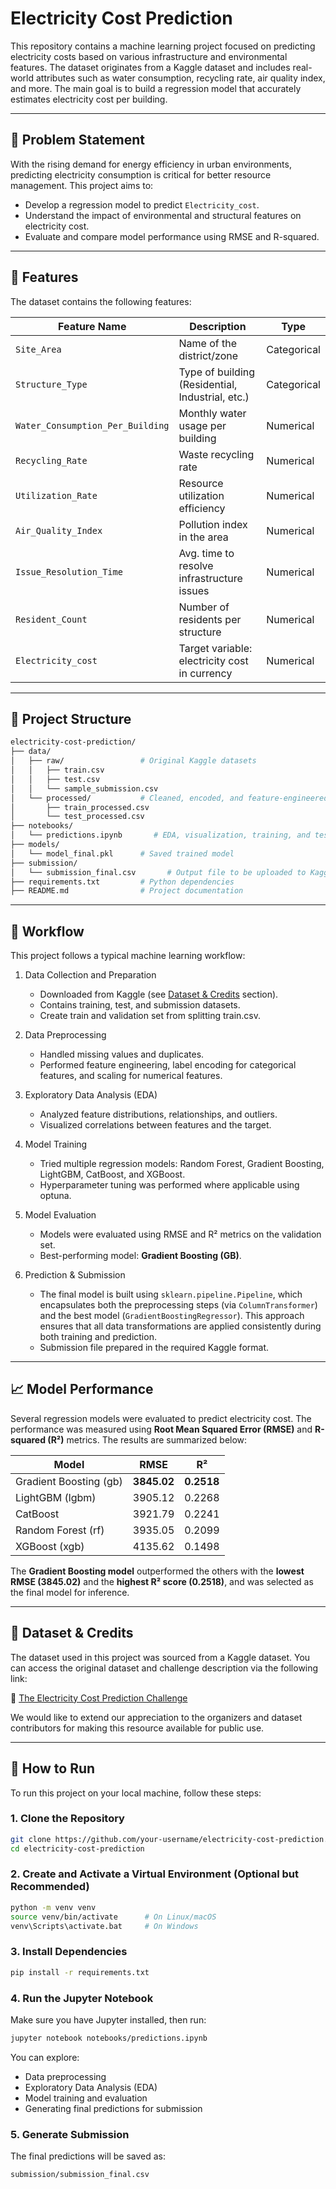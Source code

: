 # Electricity Cost Prediction

This repository contains a machine learning project focused on predicting electricity costs based on various infrastructure and environmental features. The dataset originates from a Kaggle dataset and includes real-world attributes such as water consumption, recycling rate, air quality index, and more. The main goal is to build a regression model that accurately estimates electricity cost per building.

---

## 📌 Problem Statement

With the rising demand for energy efficiency in urban environments, predicting electricity consumption is critical for better resource management. This project aims to:

- Develop a regression model to predict `Electricity_cost`.
- Understand the impact of environmental and structural features on electricity cost.
- Evaluate and compare model performance using RMSE and R-squared.

---

## 🧠 Features

The dataset contains the following features:

| Feature Name                   | Description                                         | Type         |
|-------------------------------|-----------------------------------------------------|--------------|
| `Site_Area`                   | Name of the district/zone                          | Categorical  |
| `Structure_Type`              | Type of building (Residential, Industrial, etc.)   | Categorical  |
| `Water_Consumption_Per_Building` | Monthly water usage per building                | Numerical    |
| `Recycling_Rate`              | Waste recycling rate                          | Numerical    |
| `Utilization_Rate`            | Resource utilization efficiency                 | Numerical    |
| `Air_Quality_Index`           | Pollution index in the area                        | Numerical    |
| `Issue_Resolution_Time`       | Avg. time to resolve infrastructure issues   | Numerical    |
| `Resident_Count`              | Number of residents per structure                  | Numerical    |
| `Electricity_cost`            | Target variable: electricity cost in currency   | Numerical    |

---

## 🧪 Project Structure

```bash
electricity-cost-prediction/
├── data/
│   ├── raw/                 # Original Kaggle datasets
│   │   ├── train.csv
│   │   ├── test.csv
│   │   └── sample_submission.csv
│   └── processed/           # Cleaned, encoded, and feature-engineered datasets
│       ├── train_processed.csv
│       └── test_processed.csv
├── notebooks/
│   └── predictions.ipynb       # EDA, visualization, training, and testing model
├── models/
│   └── model_final.pkl      # Saved trained model
├── submission/
│   └── submission_final.csv       # Output file to be uploaded to Kaggle
├── requirements.txt         # Python dependencies
├── README.md                # Project documentation
```

---

## 🔁 Workflow

This project follows a typical machine learning workflow:

1. Data Collection and Preparation
   - Downloaded from Kaggle (see [Dataset & Credits](#-dataset--credits) section).
   - Contains training, test, and submission datasets.
   - Create train and validation set from splitting train.csv.

2. Data Preprocessing
   - Handled missing values and duplicates.
   - Performed feature engineering, label encoding for categorical features, and scaling for numerical features.

3. Exploratory Data Analysis (EDA)
   - Analyzed feature distributions, relationships, and outliers.
   - Visualized correlations between features and the target.

4. Model Training
   - Tried multiple regression models: Random Forest, Gradient Boosting, LightGBM, CatBoost, and XGBoost.
   - Hyperparameter tuning was performed where applicable using optuna.

5. Model Evaluation
   - Models were evaluated using RMSE and R² metrics on the validation set.
   - Best-performing model: **Gradient Boosting (GB)**.

6. Prediction & Submission
   - The final model is built using `sklearn.pipeline.Pipeline`, which encapsulates both the preprocessing steps (via `ColumnTransformer`) and the best model (`GradientBoostingRegressor`). This approach ensures that all data transformations are applied consistently during both training and prediction.
   - Submission file prepared in the required Kaggle format.

---

## 📈 Model Performance

Several regression models were evaluated to predict electricity cost. The performance was measured using **Root Mean Squared Error (RMSE)** and **R-squared (R²)** metrics. The results are summarized below:

| Model                 | RMSE        | R²       |
|----------------------|-------------|----------|
| Gradient Boosting (gb) | **3845.02**   | **0.2518** |
| LightGBM (lgbm)        | 3905.12   | 0.2268 |
| CatBoost               | 3921.79   | 0.2241 |
| Random Forest (rf)     | 3935.05   | 0.2099 |
| XGBoost (xgb)          | 4135.62   | 0.1498 |

The **Gradient Boosting model** outperformed the others with the **lowest RMSE (3845.02)** and the **highest R² score (0.2518)**, and was selected as the final model for inference.

---

## 📂 Dataset & Credits

The dataset used in this project was sourced from a Kaggle dataset. You can access the original dataset and challenge description via the following link:

🔗 [The Electricity Cost Prediction Challenge](https://www.kaggle.com/datasets/gauravduttakiit/the-electricity-cost-prediction-challenge)

We would like to extend our appreciation to the organizers and dataset contributors for making this resource available for public use.

---

## 🚀 How to Run

To run this project on your local machine, follow these steps:

### 1. Clone the Repository

```bash
git clone https://github.com/your-username/electricity-cost-prediction.git
cd electricity-cost-prediction
```

### 2. Create and Activate a Virtual Environment (Optional but Recommended)

```bash
python -m venv venv
source venv/bin/activate      # On Linux/macOS
venv\Scripts\activate.bat     # On Windows
```

### 3. Install Dependencies

```bash
pip install -r requirements.txt
```

### 4. Run the Jupyter Notebook

Make sure you have Jupyter installed, then run:

```bash
jupyter notebook notebooks/predictions.ipynb
```

You can explore:
- Data preprocessing
- Exploratory Data Analysis (EDA)
- Model training and evaluation
- Generating final predictions for submission

### 5. Generate Submission

The final predictions will be saved as:

```bash
submission/submission_final.csv
```